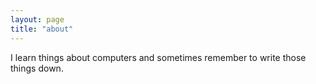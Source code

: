 ```yaml
---
layout: page
title: "about"
---
```

I learn things about computers and sometimes remember to write those things down.
